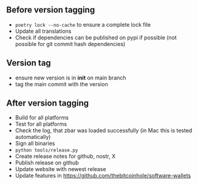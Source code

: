 ## Before version tagging

* `poetry lock --no-cache` to ensure a complete lock file
* Update all translations
* Check if dependencies can be published on pypi if possible (not possible for git commit hash dependencies)

## Version tag

* ensure new version is in __init__ on main branch
* tag the main commit with the version

## After version tagging

* Build for all platforms
* Test for all platforms
* Check the log, that zbar was loaded successfully (in Mac this is tested automatically)
* Sign all binaries
* `python tools/release.py`
* Create release notes for github, nostr, X
* Publish release on github
* Update website with newest release
* Update features in https://github.com/thebitcoinhole/software-wallets